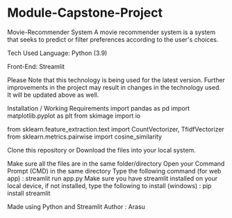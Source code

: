 # Module-Capstone-Project
Movie-Recommender System
A movie recommender system is a system that seeks to predict or filter preferences according to the user's choices. 


Tech Used
Language: Python (3.9) 

Front-End: Streamlit

Please Note that this technology is being used for the latest version. 
Further improvements in the project may result in changes in the technology used. It will be updated above as well.

Installation / Working
Requirements
import pandas as pd
import matplotlib.pyplot as plt
from skimage import io

from sklearn.feature_extraction.text import CountVectorizer, TfidfVectorizer
from sklearn.metrics.pairwise import cosine_similarity


Clone this repository or Download the files into your local system.

Make sure all the files are in the same folder/directory
Open your Command Prompt (CMD) in the same directory
Type the following command (for web app) :
streamlit run app.py
Make sure you have streamlit installed on your local device, if not installed, type the following to install (windows) :
pip install streamlit 



Made using Python and Streamlit
Author : Arasu

